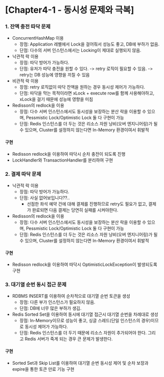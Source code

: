 # [Chapter4-1 - 동시성 문제와 극복]
### 1. 잔액 충전 따닥 문제
 - ConcurrentHashMap 이용
   - 장점: Application 레벨에서 Lock을 걸어줘서 성능도 좋고, DB에 부하가 없음.
   - 단점: 다수의 서버 인스턴스에서는 Locking이 제대로 실행되지 않음.
 - 낙관적 락 이용
   - 장점: 따닥 방어가 가능하다.
   - 단점: 유저가 따닥 충전을 원할 수 있다. -> retry 로직이 필요할 수 있음. -> retry는 DB 성능에 영향을 끼칠 수 있음
 - 비관적 락 이용
   - 장점: retry 로직없이 따닥 잔액을 원하는 경우 동시성 제어가 가능하다.
   - 단점: 따닥을 막는 목적이라면 xLock + execute row를 함께 사용해야하고, xLock을 걸기 때문에 성능에 영향을 미침
 - Redisson의 redlock을 이용
   - 장점: 다수 서버 인스턴스에서도 동시성을 보장하는 분산 락을 이용할 수 있으며, Pessmistic Lock/Optimistic Lock 둘 다 구현이 가능
   - 단점: Redis 인스턴스를 더 두는 것은 리소스 자원 낭비(오버 엔지니어링)가 될 수 있으며, Cluster를 설정하지 않는다면 In-Memory 환경이여서 휘발적
#### 구현
 - Redisson redlock을 이용하여 따닥시 순차 충전이 되도록 진행
 - LockHandler와 TransactionHandler를 분리하여 구현

### 2. 결제 따닥 문제
 - 낙관적 락 이용
   - 장점: 따닥 방어가 가능하다.
   - 단점: 사실 없어보입니다??..
     - 선점한 좌석 예약 건에 대해 결제를 진행하므로 retry도 필요가 없고, 결제가 완료되면 다음 결제는 당연히 실패를 시켜야한다.
 - Redisson의 redlock을 이용
   - 장점: 다수 서버 인스턴스에서도 동시성을 보장하는 분산 락을 이용할 수 있으며, Pessmistic Lock/Optimistic Lock 둘 다 구현이 가능
   - 단점: Redis 인스턴스를 더 두는 것은 리소스 자원 낭비(오버 엔지니어링)가 될 수 있으며, Cluster를 설정하지 않는다면 In-Memory 환경이여서 휘발적
#### 구현
 - Redisson redlock을 이용하여 따닥시 OptimisticLockException이 발생되도록 구현

### 3. 대기열 순번 동시 접근 문제
 - RDBMS INSERT를 이용하여 순차적으로 대기열 순번 토큰을 생성
   - 장점: 다른 부가 인스턴스가 필요하지 않음.
   - 단점: DB에 너무 많은 부하가 생김.
 - Redis Sorted Set을 이용하여 동시에 대기열 접근시 대기열 순번을 차례대로 생성
   - 장점: In-Memory이므로 성능이 좋고, 싱글 스레드(단일 인스턴스의 경우)이므로 동시성 제어가 가능하다.
   - 단점: Redis 인스턴스를 더 두기 때문에 리소스 자원이 추가되어야 한다. 그리고 Redis 서버가 죽게 되는 경우 큰 문제가 발생한다.
#### 구현
 - Sorted Set과 Skip List를 이용하여 대기열 순번 동시성 제어 및 순차 보장과 expire을 통한 토큰 만료 기능 구현
